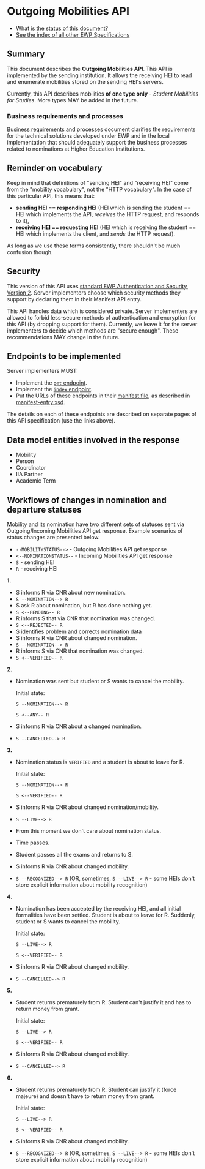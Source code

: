 Outgoing Mobilities API
=======================

* [What is the status of this document?][statuses]
* [See the index of all other EWP Specifications][develhub]


Summary
-------

This document describes the **Outgoing Mobilities API**. This API is
implemented by the sending institution. It allows the receiving HEI to read
and enumerate mobilities stored on the sending HEI's servers.

Currently, this API describes mobilities **of one type only** - *Student
Mobilities for Studies*. More types MAY be added in the future.


### Business requirements and processes


[Business requirements and processes](resources/mandatory_business_requirements_nominations.pdf)
document clarifies the requirements for the technical solutions
developed under EWP and in the local implementation that should adequately support
the business processes related to nominations at Higher Education Institutions.


Reminder on vocabulary
----------------------

Keep in mind that definitions of "sending HEI" and "receiving HEI" come from
the "mobility vocabulary", not the "HTTP vocabulary". In the case of this
particular API, this means that:

* **sending HEI == responding HEI** (HEI which is sending the student == HEI
  which implements the API, *receives* the HTTP request, and responds to it),
* **receiving HEI == requesting HEI** (HEI which is receiving the student ==
  HEI which implements the client, and *sends* the HTTP request).

As long as we use these terms consistently, there shouldn't be much confusion
though.


Security
--------

This version of this API uses [standard EWP Authentication and Security, Version 2][sec-v2].
Server implementers choose which security methods they
support by declaring them in their Manifest API entry.

This API handles data which is considered private. Server implementers are
allowed to forbid less-secure methods of authentication and encryption for this
API (by dropping support for them). Currently, we leave it for the server
implementers to decide which methods are "secure enough". These recommendations
MAY change in the future.


Endpoints to be implemented
---------------------------

Server implementers MUST:

 * Implement the [`get` endpoint](endpoints/get.md).
 * Implement the [`index` endpoint](endpoints/index.md).
 * Put the URLs of these endpoints in their [manifest file][discovery-api], as
   described in [manifest-entry.xsd](manifest-entry.xsd).

The details on each of these endpoints are described on separate pages of this
API specification (use the links above).


Data model entities involved in the response
--------------------------------------------

 * Mobility
 * Person
 * Coordinator
 * IIA Partner
 * Academic Term


Workflows of changes in nomination and departure statuses
---------------------------------------------------------

Mobility and its nomination have two different sets of statuses sent via Outgoing/Incoming Mobilities API get response. Example scenarios of status changes are presented below.

* `--MOBILITYSTATUS-->` - Outgoing Mobilities API get response
* `<--NOMINATIONSTATUS--` - Incoming Mobilities API get response
* `S` - sending HEI
* `R` - receiving HEI


**1.**

* S informs R via CNR about new nomination.
* `S --NOMINATION--> R`
* S ask R about nomination, but R has done nothing yet.
* `S <--PENDING-- R`
* R informs S that via CNR that nomination was changed.
* `S <--REJECTED-- R`
* S identifies problem and corrects nomination data
* S informs R via CNR about changed nomination.
* `S --NOMINATION--> R`
* R informs S via CNR that nomination was changed.
* `S <--VERIFIED-- R`

**2.**

* Nomination was sent but student or S wants to cancel the mobility.

  Initial state:
  
  `S --NOMINATION--> R`
  
  `S <--ANY-- R`

* S informs R via CNR about a changed nomination.
* `S --CANCELLED--> R`

**3.**

* Nomination status is `VERIFIED` and a student is about to leave for R.

  Initial state:

  `S --NOMINATION--> R`
  
  `S <--VERIFIED-- R`

* S informs R via CNR about changed nomination/mobility.
* `S --LIVE--> R`
* From this moment we don't care about nomination status.
* Time passes.
* Student passes all the exams and returns to S.
* S informs R via CNR about changed mobility.
* `S --RECOGNIZED--> R` (OR, sometimes, `S --LIVE--> R` - some HEIs don't store explicit information about mobility recognition)

**4.**

* Nomination has been accepted by the receiving HEI, and all initial formalities have been settled. Student is about to leave for R. Suddenly, student or S wants to cancel the mobility.

  Initial state:
  
  `S --LIVE--> R`
  
  `S <--VERIFIED-- R`

* S informs R via CNR about changed mobility.
* `S --CANCELLED--> R`

**5.**

* Student returns prematurely from R. Student can't justify it and has to return money from grant.

  Initial state:
  
  `S --LIVE--> R`
  
  `S <--VERIFIED-- R`

* S informs R via CNR about changed mobility.
* `S --CANCELLED--> R`

**6.**

* Student returns prematurely from R. Student can justify it (force majeure) and doesn't have to return money from grant.

  Initial state:
  
  `S --LIVE--> R`
  
  `S <--VERIFIED-- R`

* S informs R via CNR about changed mobility.
* `S --RECOGNIZED--> R` (OR, sometimes, `S --LIVE--> R` - some HEIs don't store explicit information about mobility recognition)


[develhub]: http://developers.erasmuswithoutpaper.eu/
[statuses]: https://github.com/erasmus-without-paper/ewp-specs-management#statuses
[discovery-api]: https://github.com/erasmus-without-paper/ewp-specs-api-discovery
[sec-v2]: https://github.com/erasmus-without-paper/ewp-specs-sec-intro/tree/stable-v2
